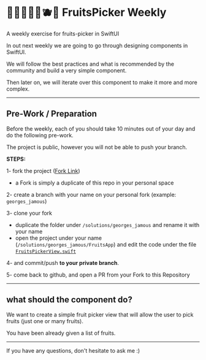 # 🍎🍌🍊🥝🥑🫐🥥 FruitsPicker Weekly 

A weekly exercise for fruits-picker in SwiftUI

In out next weekly we are going to go through designing components in SwiftUI.

We will follow the best practices and what is recommended by the community and build a very simple component.

Then later on, we will iterate over this component to make it more and more complex.

---

## Pre-Work / Preparation

Before the weekly, each of you should take 10 minutes out of your day and do the following pre-work.

The project is public, however you will not be able to push your branch.

**STEPS:**

1- fork the project ([Fork Link](https://github.com/georgesjamous/FruitsPickerWeekly/fork))
 
  - a Fork is simply a duplicate of this repo in your personal space

2- create a branch with your name on your personal fork (example: `georges_jamous`)

3- clone your fork 

  - duplicate the folder under `/solutions/georges_jamous` and rename it with your name
  - open the project under your name (`/solutions/georges_jamous/FruitsApp`) and edit the code under the file [`FruitsPickerView.swift`](https://github.com/georgesjamous/FruitsPickerWeekly/blob/main/solutions/georges_jamous/FruitsApp/FruitsApp/FruitsPickerView.swift)

4- and commit/push **to your private branch**.

5- come back to github, and open a PR from your Fork to this Repository

---

## what should the component do?

We want to create a simple fruit picker view that will allow the user to pick fruits (just one or many fruits).

You have been already given a list of fruits.

---

If you have any questions, don't hesitate to ask me :)
